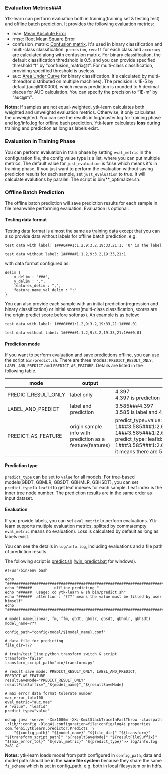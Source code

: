 ### **Evaluation Metrics**###

Ytk-learn can perform evaluation both in training(training set & testing test) and offline batch prediction. It provides the following evaluation metrics:

* mae: [Mean Absolute Error](https://en.wikipedia.org/wiki/Mean_absolute_error)
* rmse:  [Root Mean Square Error](https://en.wikipedia.org/wiki/Root_mean_square_error)
* confusion_matrix: [Confusion matrix](https://en.wikipedia.org/wiki/Confusion_matrix). It's used in binary classification and multi-class classification. ``precision``, ``recall`` for each class and ``accuracy`` are calculated along with confusion matrix. For binary classification, the default classification thredshold is 0.5, and you can provide specified threshold “t” by "confusion_matrix@t". For multi-class classification, providing specified threshold is useless.
* auc: [Area Under Curve](https://en.wikipedia.org/wiki/Receiver_operating_characteristic#Area_under_curve) for binary classification. It's calculated by multi-thread(or distributed on multiple machines). The precision is 1E-5 by default(auc@100000), which means prediction is rounded to 5 decimal places for AUC calculation. You can specify the precision to “1E-m” by “auc@m".

**Notes**:  If samples are not equal-weighted, ytk-learn calculates both weighted and unweightd evaluation metrics. Otherwise, it only calculates the unweighted. You can see the results in log/master.log for training phase and log/info.log for offline bach prediction. Ytk-learn calculates **loss** during training and prediction as long as labels exist. 

### Evaluation in Training Phase ###

You can perform evaluation in train phase by setting ``eval_metric`` in the configuration file, the config value type is a list, where you can put multiple metrics. The default value for ``just_evaluation`` is false which means it's in training phase. If you just want to perform the evaluation without saving predicion results for each sample, set ``just_evaluation`` to true. It will calculate evalutions by parallel. The script is bin/**_optimaizer.sh.

### **Offline Batch Prediction**

The offline batch prediction will save prediction results for each sample in file meanwhile performing evaluation. Evaluation is optional.

#### **Testing data format** ####

Testing data format is almost the same as [training data](data_format.md) except that you can also provide data without labels for offline batch prediction. e.g:

```
test data with label: 1###0###1:1.2,9:3.2,19:33,21:1, '0' is the label

test data without label: 1######1:1.2,9:3.2,19:33,21:1
```

with data format configured as:

```
delim {
    x_delim : "###",
    y_delim : ",",
    features_delim : ",",
    feature_name_val_delim : ":"
}
```

You can also provide each sample with an initial prediction(regression and binary classification) or initial scores(multi-class classification, scores are the origin predict score before softmax). An example is as below:

```
test data with label: 1###0###1:1.2,9:3.2,19:33,21:1###0.01

test data without label: 1######1:1.2,9:3.2,19:33,21:1###0.01
```

#### Prediction mode ####

If you want to perform evaluation and save predictions offline, you can use the script ```bin/predict.sh```. There are three modes: ``PREDICT_RESULT_ONLY``, ``LABEL_AND_PREDICT`` and ``PREDICT_AS_FEATURE``. Details are listed in the following table. 

| mode                | output                                   | example                                  |
| ------------------- | ---------------------------------------- | ---------------------------------------- |
| PREDICT_RESULT_ONLY | label only                               | 4.397<br>4.397 is prediction             |
| LABEL_AND_PREDICT   | label and prediction                     | 3.585###4.397<br>3.585 is label and 4.397 is prediction |
| PREDICT_AS_FEATURE  | origin sample info with prediction as a feature(features) | predict_type=value:<br>1###3.585###1:2.60,2:5.2,3:2.22,4:4.37,gbdt_label_0:4.397<br>1###3.585###1:2.60,2:5.2,3:2.22,4:4.37 is origin sample info<br>predict_type=leafid: 1###3.585###1:2.60,2:5.2,3:2.22,4:4.37,tree_leaf_0:0.0,tree_leaf_1:6.0,tree_leaf_2:34.0,tree_leaf_3:48.0,tree_leaf_4:88.0<br> it means there are 5 trees, the leaf indexes of this sample are 0,6,34,48 and 88 |

#### Prediction type ####

``predict_type`` can be set to ``value`` for all models.  For tree-based models(GBDT, GBMLR, GBSDT, GBHMLR, GBHSDT), you can set ``predict_type`` to ``leafid`` to get leaf indexes for each sample. Leaf index is the inner tree node number. The prediction results are in the same order as input dataset.

#### Evaluation ####

If you provide labels,  you can set ``eval_metric`` to perform evaluations. Ytk-learn supports multiple evaluation metrics, splitted by comma(empty `eval_metric` means no evaluation). Loss is calculated by default as long as labels exist.

 You can see the details in ``log/info.log``, including evaluations and a file path of prediction results.

The following script is [predict.sh](../bin/predict.sh) ([win_predict.bat](../bin/win_predict.bat) for windows).

```shell
#!/usr/bin/env bash

echo "########################################################################"
echo "######          offline predicting "
echo "######  usage: cd ytk-learn & sh bin/predict.sh"
echo "######  attention : '???' means the value must be filled by user himself"
echo "#########################################################################"

# model name(linear, fm, ffm, gbdt, gbmlr, gbsdt, gbhmlr, gbhsdt)
model_name=???

config_path="config/model/${model_name}.conf"

# data file for predicting
file_dir=???

# train/test line python transform switch & script
transform="false"
transform_script_path="bin/transform.py"

# result save mode: PREDICT_RESULT_ONLY, LABEL_AND_PREDICT, PREDICT_AS_FEATURE
resultSaveMode="PREDICT_RESULT_ONLY"
resultFileSuffix="_"${model_name}"_"${resultSaveMode}

# max error data format tolerate number
max_error_tol=100
eval_metric="auc,mae"
# "value", "leafid"
predict_type="value"

nohup java -server -Xmx1000m -XX:-OmitStackTraceInFastThrow -classpath .:lib/*:config -Dlog4j.configuration=file:config/log4j.properties com.fenbi.ytklearn.predictor.Predicts  \
    "${config_path}" "${model_name}" "${file_dir}" "${transform}" "${transform_script_path}" "${resultSaveMode}" "${resultFileSuffix}" "${max_error_tol}" "${eval_metric}" "${predict_type}">> log/info.log 2>&1 &
```

**Notes**:  ytk-learn loads model from path configured in ``config_path``, data and model path should be in the **same file system** because they share the same ``fs_scheme``  which is set in config_path, e.g. both in local filesystem or in hdfs.

